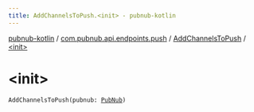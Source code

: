 ```yaml
---
title: AddChannelsToPush.<init> - pubnub-kotlin
---
```


[pubnub-kotlin](../../index.html) / [com.pubnub.api.endpoints.push](../index.html) / [AddChannelsToPush](index.html) / [&lt;init&gt;](./-init-.html)

# &lt;init&gt;

`AddChannelsToPush(pubnub: `[`PubNub`](../../com.pubnub.api/-pub-nub/index.html)`)`